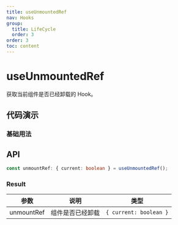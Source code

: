 ```yaml
---
title: useUnmountedRef
nav: Hooks
group:
  title: LifeCycle
  order: 3
order: 3
toc: content
---
```


# useUnmountedRef

获取当前组件是否已经卸载的 Hook。

## 代码演示

### 基础用法

<code src="./demo/demo1.tsx"></code>

## API

```typescript
const unmountRef: { current: boolean } = useUnmountedRef();
```

### Result

| 参数       | 说明             | 类型                   |
| ---------- | ---------------- | ---------------------- |
| unmountRef | 组件是否已经卸载 | `{ current: boolean }` |
